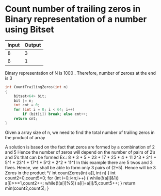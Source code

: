 
# Count number of trailing zeros in Binary representation of a number using Bitset

|Input |Output|
|---|---|
|8| 3|
|6|1|
    
Binary representation of N is 1000 . Therefore,
number of zeroes at the end is 3

```cpp
int CountTrailingZeros(int n) 
{ 
    bitset<64> bit; 
    bit |= n; 
    int cnt = 0; 
    for (int i = 0; i < 64; i++) 
        if (bit[i]) break; else cnt++;
    return cnt; 
} 
```

Given a array size of n, we need to find the total number of trailing zeros in the product of array

A solution is based on the fact that zeros are formed by a combination of 2 and 5 
Hence the number of zeros will depend on the number of pairs of 2’s and 5’s that can be formed
Ex.: 8 * 3 * 5 * 23 * 17 * 25 * 4 * 11
2^3 * 3^1 * 5^1 * 23^1 * 17^1 * 5^2 * 2^2 * 11^1
In this example there are 5 twos and 3 fives. Hence, we shall be able to form only 3 pairs of (2*5).
Hence will be 3 Zeros in the product
*/
int countZeros(int a[], int n) 
{ 
    int count2=0,count5=0; 
    for (int i=0;i<n;i++) 
    { 
        while(!(a[i]&1))
            a[i]>>=1,count2++; 
        while(!(a[i]%5))
            a[i]=a[i]/5,count5++;
    }
    return min(count2,count5); 
}
